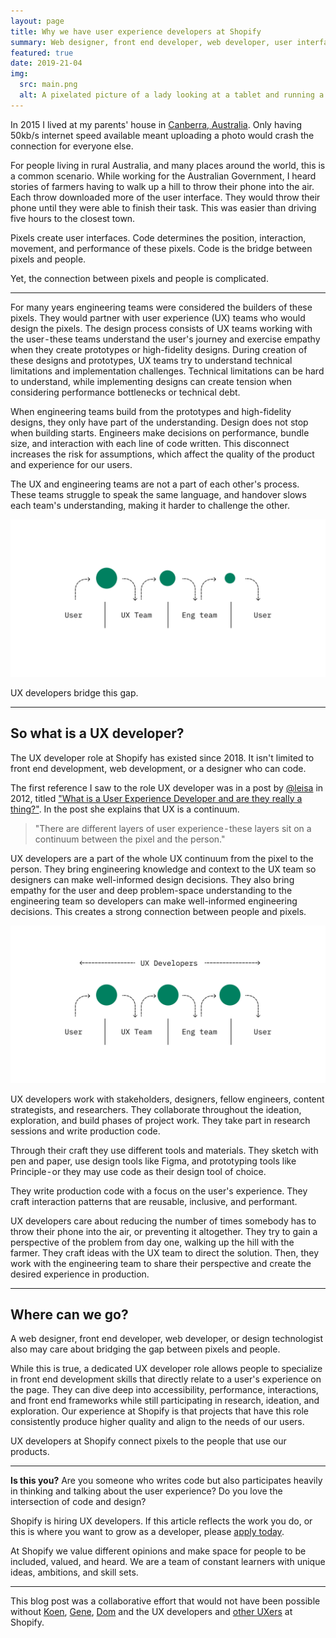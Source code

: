 ```yaml
---
layout: page
title: Why we have user experience developers at Shopify
summary: Web designer, front end developer, web developer, user interface engineer, design technologist…
featured: true
date: 2019-21-04
img:
  src: main.png
  alt: A pixelated picture of a lady looking at a tablet and running a store
---
```

In 2015 I lived at my parents' house in [Canberra, Australia](https://www.google.com/maps/place/Canberra+ACT,+Australia/). Only having 50kb/s internet speed available meant uploading a photo would crash the connection for everyone else.

For people living in rural Australia, and many places around the world, this is a common scenario. While working for the Australian Government, I heard stories of farmers having to walk up a hill to throw their phone into the air. Each throw downloaded more of the user interface. They would throw their phone until they were able to finish their task. This was easier than driving five hours to the closest town.

Pixels create user interfaces. Code determines the position, interaction, movement, and performance of these pixels. Code is the bridge between pixels and people.

Yet, the connection between pixels and people is complicated.

---

For many years engineering teams were considered the builders of these pixels. They would partner with user experience (UX) teams who would design the pixels.
The design process consists of UX teams working with the user - these teams understand the user's journey and exercise empathy when they create prototypes or high-fidelity designs. During creation of these designs and prototypes, UX teams try to understand technical limitations and implementation challenges. Technical limitations can be hard to understand, while implementing designs can create tension when considering performance bottlenecks or technical debt.

When engineering teams build from the prototypes and high-fidelity designs, they only have part of the understanding. Design does not stop when building starts. Engineers make decisions on performance, bundle size, and interaction with each line of code written. This disconnect increases the risk for assumptions, which affect the quality of the product and experience for our users.

The UX and engineering teams are not a part of each other's process. These teams struggle to speak the same language, and handover slows each team's understanding, making it harder to challenge the other.

![A green ball moving from user, ux team, engineering team and back to user that represents quality diminishing.](handover.png)

UX developers bridge this gap.

---

## So what is a UX developer?

The UX developer role at Shopify has existed since 2018. It isn't limited to front end development, web development, or a designer who can code.

The first reference I saw to the role UX developer was in a post by [@leisa](https://twitter.com/leisa) in 2012, titled ["What is a User Experience Developer and are they really a thing?"](http://www.disambiguity.com/what-is-a-ux-developer/). In the post she explains that UX is a continuum.

> "There are different layers of user experience - these layers sit on a continuum between the pixel and the person."

UX developers are a part of the whole UX continuum from the pixel to the person. They bring engineering knowledge and context to the UX team so designers can make well-informed design decisions. They also bring empathy for the user and deep problem-space understanding to the engineering team so developers can make well-informed engineering decisions. This creates a strong connection between people and pixels.

![A green ball that represents quality stays a consistent size through handover with UX Developers working with  the teams.](bridge-gap.png)

UX developers work with stakeholders, designers, fellow engineers, content strategists, and researchers. They collaborate throughout the ideation, exploration, and build phases of project work. They take part in research sessions and write production code.

Through their craft they use different tools and materials. They sketch with pen and paper, use design tools like Figma, and prototyping tools like Principle - or they may use code as their design tool of choice.

They write production code with a focus on the user's experience. They craft interaction patterns that are reusable, inclusive, and performant.

UX developers care about reducing the number of times somebody has to throw their phone into the air, or preventing it altogether. They try to gain a perspective of the problem from day one, walking up the hill with the farmer. They craft ideas with the UX team to direct the solution. Then, they work with the engineering team to share their perspective and create the desired experience in production.

---

## Where can we go?

A web designer, front end developer, web developer, or design technologist also may care about bridging the gap between pixels and people.

While this is true, a dedicated UX developer role allows people to specialize in front end development skills that directly relate to a user's experience on the page. They can dive deep into accessibility, performance, interactions, and front end frameworks while still participating in research, ideation, and exploration. Our experience at Shopify is that projects that have this role consistently produce higher quality and align to the needs of our users.

UX developers at Shopify connect pixels to the people that use our products.

---

**Is this you?** Are you someone who writes code but also participates heavily in thinking and talking about the user experience? Do you love the intersection of code and design?

Shopify is hiring UX developers. If this article reflects the work you do, or this is where you want to grow as a developer, please [apply today](https://www.shopify.com/careers/search?keywords=UX%20Dev).

At Shopify we value different opinions and make space for people to be included, valued, and heard. We are a team of constant learners with unique ideas, ambitions, and skill sets.

---

This blog post was a collaborative effort that would not have been possible without [Koen](https://twitter.com/kvendrik), [Gene](https://medium.com/@gene_shannon), [Dom](https://twitter.com/dfmcphee) and the UX developers and [other UXers](https://twitter.com/ShopifyUX) at Shopify.
